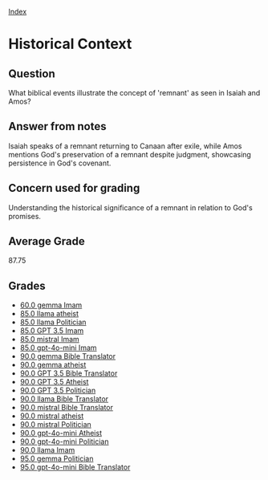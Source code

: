 
[Index](../../index.md)
# Historical Context
## Question
What biblical events illustrate the concept of 'remnant' as seen in Isaiah and Amos?

## Answer from notes
Isaiah speaks of a remnant returning to Canaan after exile, while Amos mentions God's preservation of a remnant despite judgment, showcasing persistence in God's covenant.

## Concern used for grading
Understanding the historical significance of a remnant in relation to God's promises.

## Average Grade
87.75

## Grades
 * [60.0 gemma Imam](../answers/gemma_Imam/Historical_Context.md)
 * [85.0 llama atheist](../answers/llama_atheist/Historical_Context.md)
 * [85.0 llama Politician](../answers/llama_Politician/Historical_Context.md)
 * [85.0 GPT 3.5 Imam](../answers/GPT_3.5_Imam/Historical_Context.md)
 * [85.0 mistral Imam](../answers/mistral_Imam/Historical_Context.md)
 * [85.0 gpt-4o-mini Imam](../answers/gpt-4o-mini_Imam/Historical_Context.md)
 * [90.0 gemma Bible Translator](../answers/gemma_Bible_Translator/Historical_Context.md)
 * [90.0 gemma atheist](../answers/gemma_atheist/Historical_Context.md)
 * [90.0 GPT 3.5 Bible Translator](../answers/GPT_3.5_Bible_Translator/Historical_Context.md)
 * [90.0 GPT 3.5 Atheist](../answers/GPT_3.5_Atheist/Historical_Context.md)
 * [90.0 GPT 3.5 Politician](../answers/GPT_3.5_Politician/Historical_Context.md)
 * [90.0 llama Bible Translator](../answers/llama_Bible_Translator/Historical_Context.md)
 * [90.0 mistral Bible Translator](../answers/mistral_Bible_Translator/Historical_Context.md)
 * [90.0 mistral atheist](../answers/mistral_atheist/Historical_Context.md)
 * [90.0 mistral Politician](../answers/mistral_Politician/Historical_Context.md)
 * [90.0 gpt-4o-mini Atheist](../answers/gpt-4o-mini_Atheist/Historical_Context.md)
 * [90.0 gpt-4o-mini Politician](../answers/gpt-4o-mini_Politician/Historical_Context.md)
 * [90.0 llama Imam](../answers/llama_Imam/Historical_Context.md)
 * [95.0 gemma Politician](../answers/gemma_Politician/Historical_Context.md)
 * [95.0 gpt-4o-mini Bible Translator](../answers/gpt-4o-mini_Bible_Translator/Historical_Context.md)
